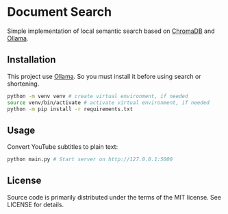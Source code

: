 # Document Search

Simple implementation of local semantic search based on
[ChromaDB](https://docs.trychroma.com/) and [Ollama](https://ollama.com/).

## Installation

This project use [Ollama](https://ollama.com/). So you must install it before
using search or shortening.

```bash
python -m venv venv # create virtual environment, if needed
source venv/bin/activate # activate virtual environment, if needed
python -m pip install -r requirements.txt
```

## Usage

Convert YouTube subtitles to plain text:

```bash
python main.py # Start server on http://127.0.0.1:5000

```

## License

Source code is primarily distributed under the terms of the MIT license. See LICENSE for details.
